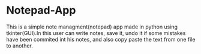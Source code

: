 # Notepad-App
This is a simple note managment(notepad) app made in python using tkinter(GUI).In this user can write notes, save it, undo it if some mistakes have been commited int his notes, and also copy paste the text from one file to another. 

